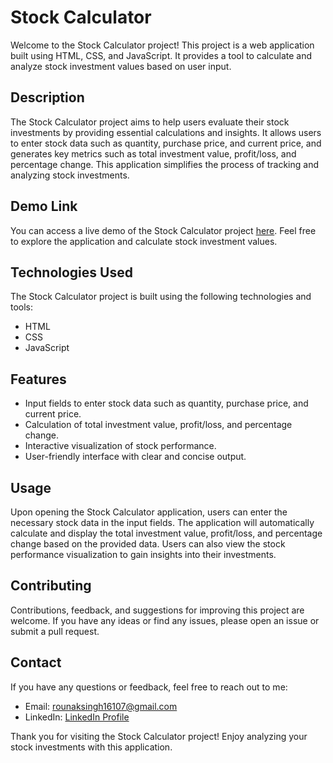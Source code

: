 # Stock Calculator

Welcome to the Stock Calculator project! This project is a web application built using HTML, CSS, and JavaScript. It provides a tool to calculate and analyze stock investment values based on user input.

## Description

The Stock Calculator project aims to help users evaluate their stock investments by providing essential calculations and insights. It allows users to enter stock data such as quantity, purchase price, and current price, and generates key metrics such as total investment value, profit/loss, and percentage change. This application simplifies the process of tracking and analyzing stock investments.

## Demo Link

You can access a live demo of the Stock Calculator project  [here](https://rounaksingh13.github.io/T_Stock_Calculator/). Feel free to explore the application and calculate stock investment values.

## Technologies Used

The Stock Calculator project is built using the following technologies and tools:

- HTML
- CSS
- JavaScript

## Features

- Input fields to enter stock data such as quantity, purchase price, and current price.
- Calculation of total investment value, profit/loss, and percentage change.
- Interactive visualization of stock performance.
- User-friendly interface with clear and concise output.

## Usage

Upon opening the Stock Calculator application, users can enter the necessary stock data in the input fields. The application will automatically calculate and display the total investment value, profit/loss, and percentage change based on the provided data. Users can also view the stock performance visualization to gain insights into their investments.

## Contributing

Contributions, feedback, and suggestions for improving this project are welcome. If you have any ideas or find any issues, please open an issue or submit a pull request.

## Contact

If you have any questions or feedback, feel free to reach out to me:

- Email: [rounaksingh16107@gmail.com](mailto:rounaksingh16107@gmail.com)
- LinkedIn: [LinkedIn Profile](https://www.linkedin.com/in/rounak-singh-53b44022a)

Thank you for visiting the Stock Calculator project! Enjoy analyzing your stock investments with this application.
